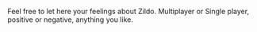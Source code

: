 Feel free to let here your feelings about Zildo. Multiplayer or Single player, positive or negative, anything you like.
